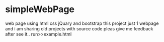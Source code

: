 # simpleWebPage
web page using html css jQuary and bootstrap
this project just 1 webpage 
and i am sharing old projects with source code 
pleas give me feedback after see it..
run>>example.html
